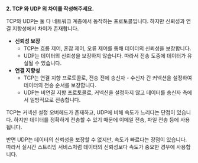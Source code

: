 **2. TCP 와 UDP 의 차이를 작성해주세요.**

TCP와 UDP는 둘 다 네트워크 계층에서 동작하는 프로토콜입니다. 하지만 신뢰성과 연결 지향성에서 차이가 존재합니다.


- **신뢰성 보장**
  - TCP는 흐름 제어, 혼잡 제어, 오류 제어를 통해 데이터의 신뢰성을 보장합니다. 
  - UDP는 데이터의 신뢰성을 보장하지 않습니다. 따라서 전송 도중에 데이터가 유실될 수 있습니다.
- **연결 지향성**
  - TCP는 연결 지향 프로토콜로, 전송 전에 송신자 - 수신자 간 커넥션을 설정하여 데이터의 전송 순서를 보장합니다.
  - UDP는 비연결 지향 프로토콜로, 커넥션을 설정하지 않고 데이터를 송신자 측에서 일방적으로 전송합니다. 

TCP는 커넥션 설정 오버헤드가 존재하고, UDP에 비해 속도가 느리다는 단점이 있습니다. 하지만 데이터를 정확하게 전송할 수 있기 때문에 이메일 전송, 파일 전송 등에 사용됩니다.

반면 UDP는 데이터의 신뢰성을 보장할 수 없지만, 속도가 빠르다는 장점이 있습니다. 따라서 실시간 스트리밍 서비스처럼 데이터의 신뢰성보다 속도가 중요한 경우에 사용합니다.
